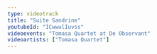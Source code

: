 ```yaml
---
type: videotrack
title: "Suite Sandrine"
youtubeId: "ICwwulIuvss"
videoevents: "Tomasa Quartet at De Observant"
videoartists: ["Tomasa Quartet"]
---
```

